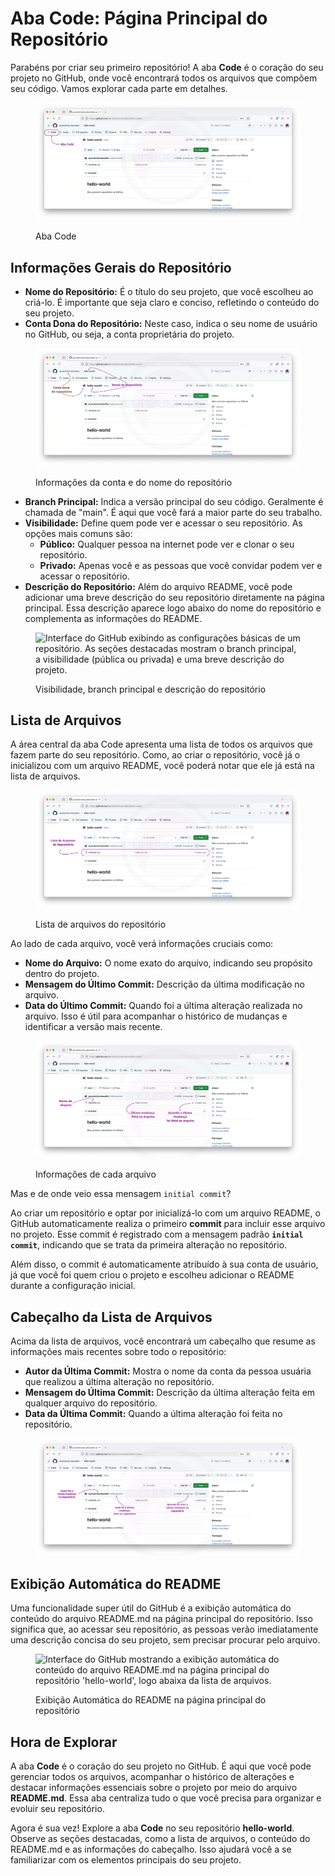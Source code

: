 # Aba Code: Página Principal do Repositório

Parabéns por criar seu primeiro repositório! A aba **Code** é o coração do seu projeto no GitHub, onde você encontrará todos os arquivos que compõem seu código. Vamos explorar cada parte em detalhes.

<figure><img src="../../.gitbook/assets/Aba Code.png" alt="Interface do GitHub exibindo a aba &#x27;Code&#x27; do repositório &#x27;hello-world&#x27;. A aba &#x27;Code&#x27; está destacada em roxo para indicar a seção onde o usuário pode visualizar e gerenciar os arquivos do projeto"><figcaption><p>Aba Code</p></figcaption></figure>

## **Informações Gerais do Repositório**

* **Nome do Repositório:** É o título do seu projeto, que você escolheu ao criá-lo. É importante que seja claro e conciso, refletindo o conteúdo do seu projeto.
* **Conta Dona do Repositório:** Neste caso, indica o seu nome de usuário no GitHub, ou seja, a conta proprietária do projeto.

<figure><img src="../../.gitbook/assets/Nome, conta.png" alt="Interface do GitHub exibindo a parte superior da aba &#x27;Code&#x27;. O nome do repositório &#x27;hello-world&#x27; e o nome da conta do usuário &#x27;aprendizCumbucaDev&#x27; estão destacados em roxo e marron, respectivamente."><figcaption><p>Informações da conta e do nome do repositório</p></figcaption></figure>

* **Branch Principal:** Indica a versão principal do seu código. Geralmente é chamada de "main". É aqui que você fará a maior parte do seu trabalho.
* **Visibilidade:** Define quem pode ver e acessar o seu repositório. As opções mais comuns são:
  * **Público:** Qualquer pessoa na internet pode ver e clonar o seu repositório.
  * **Privado:** Apenas você e as pessoas que você convidar podem ver e acessar o repositório.
* **Descrição do Repositório:** Além do arquivo README, você pode adicionar uma breve descrição do seu repositório diretamente na página principal. Essa descrição aparece logo abaixo do nome do repositório e complementa as informações do README.

<figure><img src="../../.gitbook/assets/Visibilidade, main branch, descrição.png" alt="Interface do GitHub exibindo as configurações básicas de um repositório. As seções destacadas mostram o branch principal, a visibilidade (pública ou privada) e uma breve descrição do projeto."><figcaption><p>Visibilidade, branch principal e descrição do repositório</p></figcaption></figure>

## **Lista de Arquivos**

A área central da aba Code apresenta uma lista de todos os arquivos que fazem parte do seu repositório. Como, ao criar o repositório, você já o inicializou com um arquivo README, você poderá notar que ele já está na lista de arquivos.

<figure><img src="../../.gitbook/assets/Lista de Arquivos.png" alt="Interface do GitHub da aba code do repositório &#x27;hello-world&#x27;. Estrutura de arquivos do projeto destacada em roxo. A lista mostra todos os arquivos que foram adicionados ao repositório, junto com informações sobre suas últimas modificações. Para este repositório, no caso, há apenas o arquivo README.md."><figcaption><p>Lista de arquivos do repositório</p></figcaption></figure>

Ao lado de cada arquivo, você verá informações cruciais como:

* **Nome do Arquivo:** O nome exato do arquivo, indicando seu propósito dentro do projeto.
* **Mensagem do Último Commit:** Descrição da última modificação no arquivo.
* **Data do Último Commit:** Quando foi a última alteração realizada no arquivo. Isso é útil para acompanhar o histórico de mudanças e identificar a versão mais recente.

<figure><img src="../../.gitbook/assets/Dados dos arquivos (2).png" alt="Interface do GitHub da aba code do repositório &#x27;hello-world&#x27;. Destaque para as informações de cada arquivo na lista de arquivos do repositório. Mostra-se o nome de cada arquivo, a mensagem descrevendo a última modificação e quando foi feita a última alteração. No exemplo, apenas o arquivo README.md está presente."><figcaption><p>Informações de cada arquivo</p></figcaption></figure>

Mas e de onde veio essa mensagem `initial commit`?

Ao criar um repositório e optar por inicializá-lo com um arquivo README, o GitHub automaticamente realiza o primeiro **commit** para incluir esse arquivo no projeto. Esse commit é registrado com a mensagem padrão **`initial commit`**, indicando que se trata da primeira alteração no repositório.

Além disso, o commit é automaticamente atribuído à sua conta de usuário, já que você foi quem criou o projeto e escolheu adicionar o README durante a configuração inicial.

## **Cabeçalho da Lista de Arquivos**

Acima da lista de arquivos, você encontrará um cabeçalho que resume as informações mais recentes sobre todo o repositório:

* **Autor da Última Commit:** Mostra o nome da conta da pessoa usuária que realizou a última alteração no repositório.
* **Mensagem do Última Commit:** Descrição da última alteração feita em qualquer arquivo do repositório.
* **Data da Última Commit:** Quando a última alteração foi feita no repositório.

<figure><img src="../../.gitbook/assets/Dados do repo (1).png" alt="Interface do GitHub da aba code do repositório &#x27;hello-world&#x27;. Destaque para o cabeçalho da lista de arquivos do repositório. Mostra-se quem fez última alteração no projeto, a mensagem descrevendo a última modificação e quando essa última alteração foi feita."><figcaption></figcaption></figure>

## **Exibição Automática do README**

Uma funcionalidade super útil do GitHub é a exibição automática do conteúdo do arquivo README.md na página principal do repositório. Isso significa que, ao acessar seu repositório, as pessoas verão imediatamente uma descrição concisa do seu projeto, sem precisar procurar pelo arquivo.

<figure><img src="../../.gitbook/assets/Exibição automática do README.png" alt="Interface do GitHub mostrando a exibição automática do conteúdo do arquivo README.md na página principal do repositório &#x27;hello-world&#x27;, logo abaixa da lista de arquivos."><figcaption><p>Exibição Automática do README na página principal do repositório</p></figcaption></figure>

## Hora de Explorar

A aba **Code** é o coração do seu projeto no GitHub. É aqui que você pode gerenciar todos os arquivos, acompanhar o histórico de alterações e destacar informações essenciais sobre o projeto por meio do arquivo **README.md**. Essa aba centraliza tudo o que você precisa para organizar e evoluir seu repositório.

Agora é sua vez! Explore a aba **Code** no seu repositório **hello-world**. Observe as seções destacadas, como a lista de arquivos, o conteúdo do README.md e as informações do cabeçalho. Isso ajudará você a se familiarizar com os elementos principais do seu projeto.

